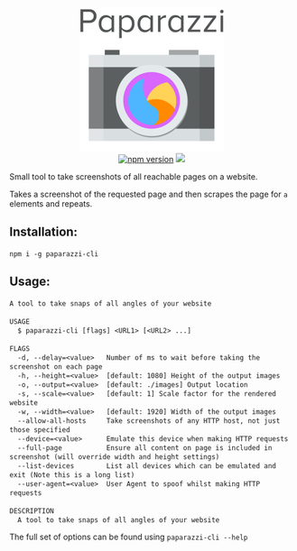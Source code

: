 <p align="center">
    <img width=256 src="https://raw.githubusercontent.com/GodlikePenguin/Paparazzi/master/assets/logo.png">
    <br />
    <a href="https://badge.fury.io/js/paparazzi-cli"><img src="https://badge.fury.io/js/paparazzi-cli.svg" alt="npm version" height="18"></a>
    <a href="https://github.com/GodlikePenguin/Paparazzi/actions"><img src="https://github.com/GodlikePenguin/Paparazzi/actions/workflows/test.yml/badge.svg"></a>
</p>

Small tool to take screenshots of all reachable pages on a website.

Takes a screenshot of the requested page and then scrapes the page for `a` elements and repeats.

## Installation:
```
npm i -g paparazzi-cli
```

## Usage:
```
A tool to take snaps of all angles of your website

USAGE
  $ paparazzi-cli [flags] <URL1> [<URL2> ...]

FLAGS
  -d, --delay=<value>   Number of ms to wait before taking the screenshot on each page
  -h, --height=<value>  [default: 1080] Height of the output images
  -o, --output=<value>  [default: ./images] Output location
  -s, --scale=<value>   [default: 1] Scale factor for the rendered website
  -w, --width=<value>   [default: 1920] Width of the output images
  --allow-all-hosts     Take screenshots of any HTTP host, not just those specified
  --device=<value>      Emulate this device when making HTTP requests
  --full-page           Ensure all content on page is included in screenshot (will override width and height settings)
  --list-devices        List all devices which can be emulated and exit (Note this is a long list)
  --user-agent=<value>  User Agent to spoof whilst making HTTP requests

DESCRIPTION
  A tool to take snaps of all angles of your website
```
The full set of options can be found using `paparazzi-cli --help`
